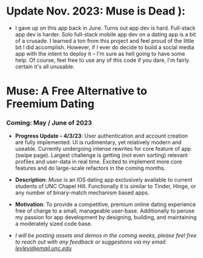 # Update Nov. 2023: Muse is Dead ):
- I gave up on this app back in June. Turns out app dev is hard. Full-stack app dev is harder. Solo full-stack mobile app dev on a dating app is a bit of a crusade. I learned a ton from this project and feel proud of the little bit I did accomplish. However, if I ever do decide to build a social media app with the intent to deploy it – I'm sure as hell going to have some help. Of course, feel free to use any of this code if you dare, I'm fairly certain it's all unusable.

# Muse: A Free Alternative to Freemium Dating
### Coming: May / June of 2023

- **Progress Update - 4/3/23**: User authentication and account creation are fully implemented. UI is rudimentary, yet relatively modern and useable. Currently undergoing intense rewrites for core feature of app (swipe page). Largest challenge is getting (not even sorting) relevant profiles and user-data in real time. Excited to implement more core features and do large-scale refactors in the coming months.

- **Description**: *Muse* is an IOS dating app exclusively available to current students of UNC Chapel Hill. Functionally it is similar to Tinder, Hinge, or any number of binary-match mechanism based apps.
- **Motivation**: To provide a competitive, premium online dating experience free of charge to a small, manageable user-base. Additionally to peruse my passion for app development by designing, building, and maintaining a moderately sized code base.

- *I will be posting assets and demos in the coming weeks, please feel free to reach out with any feedback or suggestions via my email: levlevi@email.unc.edu*
